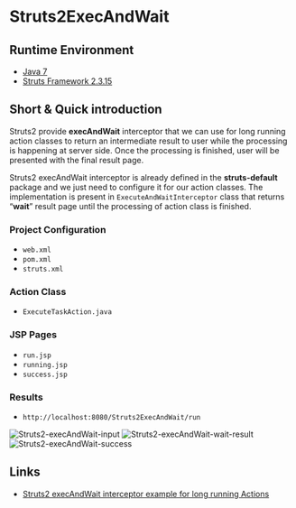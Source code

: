 # Struts2ExecAndWait

## Runtime Environment
- [Java 7](http://www.oracle.com/technetwork/java/javase/downloads/jdk6downloads-1902814.html)
- [Struts Framework 2.3.15](http://struts.apache.org)

## Short & Quick introduction
Struts2 provide **execAndWait** interceptor that we can use for long running action classes to return an intermediate result to user while the processing is happening at server side. Once the processing is finished, user will be presented with the final result page.

Struts2 execAndWait interceptor is already defined in the **struts-default** package and we just need to configure it for our action classes. The implementation is present in `ExecuteAndWaitInterceptor` class that returns “**wait**” result page until the processing of action class is finished.

### Project Configuration
- `web.xml`
- `pom.xml`
- `struts.xml`

### Action Class
- `ExecuteTaskAction.java`

### JSP Pages
- `run.jsp`
- `running.jsp`
- `success.jsp`

### Results
- `http://localhost:8080/Struts2ExecAndWait/run`

![Struts2-execAndWait-input](http://www.wailian.work/images/2018/01/31/Struts2-execAndWait-input.png)
![Struts2-execAndWait-wait-result](http://www.wailian.work/images/2018/01/31/Struts2-execAndWait-wait-result-450x154.png)
![Struts2-execAndWait-success](http://www.wailian.work/images/2018/01/31/Struts2-execAndWait-success-450x160.png)

## Links
- [Struts2 execAndWait interceptor example for long running Actions](https://www.journaldev.com/2296/struts2-execandwait-interceptor-example-for-long-running-actions)
